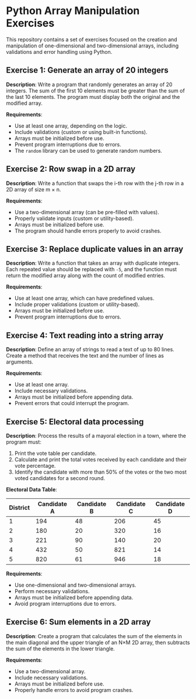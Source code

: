 # Python Array Manipulation Exercises

This repository contains a set of exercises focused on the creation and manipulation of one-dimensional and two-dimensional arrays, including validations and error handling using Python.

## Exercise 1: Generate an array of 20 integers
**Description**: Write a program that randomly generates an array of 20 integers. The sum of the first 10 elements must be greater than the sum of the last 10 elements. The program must display both the original and the modified array.

**Requirements**:
- Use at least one array, depending on the logic.
- Include validations (custom or using built-in functions).
- Arrays must be initialized before use.
- Prevent program interruptions due to errors.
- The `random` library can be used to generate random numbers.

## Exercise 2: Row swap in a 2D array
**Description**: Write a function that swaps the i-th row with the j-th row in a 2D array of size m × n.

**Requirements**:
- Use a two-dimensional array (can be pre-filled with values).
- Properly validate inputs (custom or utility-based).
- Arrays must be initialized before use.
- The program should handle errors properly to avoid crashes.

## Exercise 3: Replace duplicate values in an array
**Description**: Write a function that takes an array with duplicate integers. Each repeated value should be replaced with `-5`, and the function must return the modified array along with the count of modified entries.

**Requirements**:
- Use at least one array, which can have predefined values.
- Include proper validations (custom or utility-based).
- Arrays must be initialized before use.
- Prevent program interruptions due to errors.

## Exercise 4: Text reading into a string array
**Description**: Define an array of strings to read a text of up to 80 lines. Create a method that receives the text and the number of lines as arguments.

**Requirements**:
- Use at least one array.
- Include necessary validations.
- Arrays must be initialized before appending data.
- Prevent errors that could interrupt the program.

## Exercise 5: Electoral data processing
**Description**: Process the results of a mayoral election in a town, where the program must:
1. Print the vote table per candidate.
2. Calculate and print the total votes received by each candidate and their vote percentage.
3. Identify the candidate with more than 50% of the votes or the two most voted candidates for a second round.

**Electoral Data Table**:

| District | Candidate A | Candidate B | Candidate C | Candidate D |
|----------|-------------|-------------|-------------|-------------|
| 1        | 194         | 48          | 206         | 45          |
| 2        | 180         | 20          | 320         | 16          |
| 3        | 221         | 90          | 140         | 20          |
| 4        | 432         | 50          | 821         | 14          |
| 5        | 820         | 61          | 946         | 18          |

**Requirements**:
- Use one-dimensional and two-dimensional arrays.
- Perform necessary validations.
- Arrays must be initialized before appending data.
- Avoid program interruptions due to errors.

## Exercise 6: Sum elements in a 2D array
**Description**: Create a program that calculates the sum of the elements in the main diagonal and the upper triangle of an N×M 2D array, then subtracts the sum of the elements in the lower triangle.

**Requirements**:
- Use a two-dimensional array.
- Include necessary validations.
- Arrays must be initialized before use.
- Properly handle errors to avoid program crashes.
